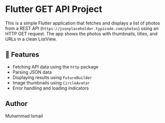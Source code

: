# Flutter GET API Project

This is a simple Flutter application that fetches and displays a list of photos from a REST API (`https://jsonplaceholder.typicode.com/photos`) using an HTTP GET request. The app shows the photos with thumbnails, titles, and URLs in a clean ListView.

## 🚀 Features
- Fetching API data using the `http` package
- Parsing JSON data
- Displaying results using `FutureBuilder`
- Image thumbnails using `CircleAvatar`
- Error handling and loading indicators

## Author
Muhammad Ismail
